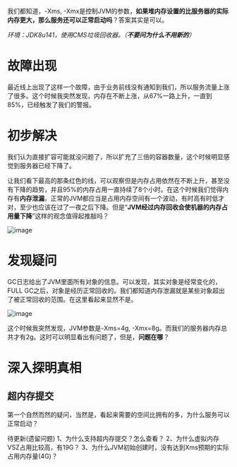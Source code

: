 我们都知道，-Xms, -Xmx是控制JVM的参数，**如果堆内存设置的比服务器的实际内存更大，那么服务还可以正常启动吗**？答案其实是可以。

_环境：JDK8u141，使用CMS垃圾回收器。（**不要问为什么不用新的**）_

# 故障出现

最近线上出现了这样一个故障，由于业务前线没有通知到我们，所以服务流量上涨了很多。这个时候我突然发现，内存在不断上涨，从67%一路上升，一直到85%，已经触发了我们的警报。


# 初步解决
我们认为直接扩容可能就没问题了，所以扩充了三倍的容器数量，这个时候明显感觉到服务器已经下降了。

让我们看下最高的那条红色的线，可以观察但是内存占用依然在不断上升，甚至没有下降的趋势，并且95%的内存占用一直持续了8个小时。在这个时候我们觉得内存有**内存泄漏**，正常的JVM都应当是占用内存空间有一个波动，有时高有时低才对，至少也应该在过了一夜之后下降。但是“**JVM经过内存回收会使机器的内存占用量下降**”这样的观念值得起推敲吗？

![image](https://github.com/user-attachments/assets/48c0cadb-3bf9-42c3-b16d-b09b9783df91)

# 发现疑问

GC日志给出了JVM里面所有对象的信息。可以发现，其实对象是经常变化的，FULL GC之后，对象是经历正常回收的。我们都知道内存泄漏就是某些对象超出了被正常回收的范围。在这里看起来显然不是。

![image](https://github.com/user-attachments/assets/6a16a642-ec6e-4852-bf4a-5ddf75ed530b)


这个时候我突然发现，JVM参数是-Xms=4g, -Xmx=8g。而我们的服务器内存总共才有2g。这时可以明显看出有问题了，但是，**问题在哪**？


# 深入探明真相
## 超内存提交
第一个自然而然的疑问，当然是，看起来需要的空间比拥有的多，为什么服务可以正常启动？


待更新(遗留问题)
1、为什么支持超内存提交？怎么查看？
2、为什么虚拟内存VSZ占用比较高，有19G？
3、为什么JVM初始创建时，没有达到Xms预期的实际占用内存量(4G)？